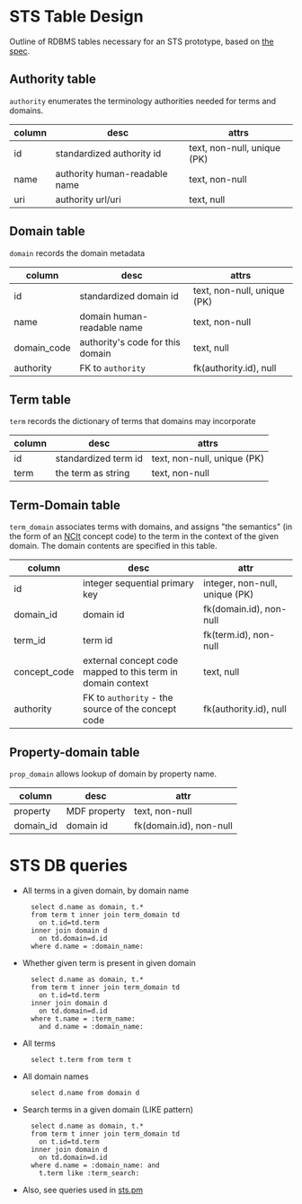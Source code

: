# STS Table Design

Outline of RDBMS tables necessary for an STS prototype, based on [the spec](../README.md).

## Authority table

`authority` enumerates the terminology authorities needed for terms and domains.

| column | desc | attrs |
| ------ | ---- | ---- |
| id | standardized authority id | text, non-null, unique (PK) |
| name | authority human-readable name | text, non-null |
| uri | authority url/uri | text, null |

## Domain table

`domain` records the domain metadata

| column | desc | attrs |
| ------ | ---- | ---- |
| id | standardized domain id | text, non-null, unique (PK) |
| name | domain human-readable name | text, non-null |
| domain_code | authority's code for this domain | text, null |
| authority | FK to `authority` | fk(authority.id), null |


## Term table

`term` records the dictionary of terms that domains may incorporate

| column | desc | attrs |
| ------ | ---- | ---- |
| id | standardized term id | text, non-null, unique (PK) |
| term | the term as string | text, non-null |

## Term-Domain table

`term_domain` associates terms with domains, and assigns "the
semantics" (in the form of an [NCIt](https://ncit.nci.nih.gov) concept
code) to the term in the context of the given domain. The domain
contents are specified in this table.

| column | desc | attr |
| ------ | ---- | ---- |
| id | integer sequential primary key | integer, non-null, unique (PK) |
| domain\_id | domain id | fk(domain.id), non-null |
| term\_id | term id | fk(term.id), non-null |
| concept\_code | external concept code mapped to this term in domain context | text, null |
| authority | FK to `authority` - the source of the concept code | fk(authority.id), null |

## Property-domain table

`prop_domain` allows lookup of domain by property name.

| column | desc | attr |
| ------ | ---- | ---- |
| property | MDF property | text, non-null | "
| domain_id | domain id | fk(domain.id), non-null |

# STS DB queries

* All terms in a given domain, by domain name

        select d.name as domain, t.*
        from term t inner join term_domain td
          on t.id=td.term
        inner join domain d
          on td.domain=d.id
        where d.name = :domain_name:

* Whether given term is present in given domain

        select d.name as domain, t.*
        from term t inner join term_domain td
          on t.id=td.term
        inner join domain d
          on td.domain=d.id
        where t.name = :term_name:
          and d.name = :domain_name:


* All terms

        select t.term from term t

* All domain names

        select d.name from domain d

* Search terms in a given domain (LIKE pattern)

        select d.name as domain, t.*
        from term t inner join term_domain td
          on t.id=td.term
        inner join domain d
          on td.domain=d.id
        where d.name = :domain_name: and
          t.term like :term_search:

* Also, see queries used in [sts.pm](../sts/lib/sts.pm)
